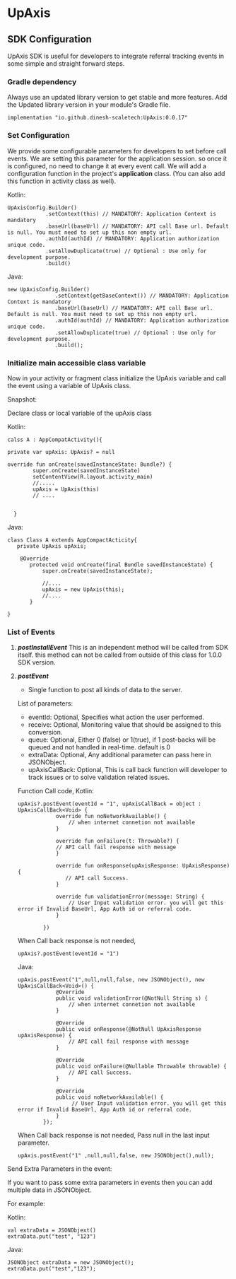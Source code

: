 # UpAxis

## SDK Configuration

UpAxis SDK is useful for developers to integrate referral tracking events in some simple and straight forward steps.

### Gradle dependency
Always use an updated library version to get stable and more features.
Add the Updated library version in your module's Gradle file.
```
implementation "io.github.dinesh-scaletech:UpAxis:0.0.17"
```
### Set Configuration

We provide some configurable parameters for developers to set before call events.
We are setting this parameter for the application session. so once it is configured, no need to change it at every
event call.
We will add a configuration function in the project's **application** class. (You can also add this function in activity class as well).

Kotlin:
```
UpAxisConfig.Builder()
            .setContext(this) // MANDATORY: Application Context is mandatory
            .baseUrl(baseUrl) // MANDATORY: API call Base url. Default is null. You must need to set up this non empty url.
            .authId(authId) // MANDATORY: Application authorization unique code.
            .setAllowDuplicate(true) // Optional : Use only for development purpose.
            .build()
```

Java:
```
new UpAxisConfig.Builder()
               .setContext(getBaseContext()) // MANDATORY: Application Context is mandatory
               .baseUrl(baseUrl) // MANDATORY: API call Base url. Default is null. You must need to set up this non empty url.
               .authId(authId) // MANDATORY: Application authorization unique code.
               .setAllowDuplicate(true) // Optional : Use only for development purpose.
               .build();
```

### Initialize main accessible class variable

Now in your activity or fragment class initialize the UpAxis variable and call the event using a variable of UpAxis class.

Snapshot:

Declare class or local variable of the upAxis class

Kotlin:
```
calss A : AppCompatActivity(){

private var upAxis: UpAxis? = null

override fun onCreate(savedInstanceState: Bundle?) {
        super.onCreate(savedInstanceState)
        setContentView(R.layout.activity_main)
        //.....
        upAxis = UpAxis(this)
        // ....


  }
```

Java:
```
class Class A extends AppCompactActicity{
   private UpAxis upAxis;

    @Override
       protected void onCreate(final Bundle savedInstanceState) {
           super.onCreate(savedInstanceState);

           //....
           upAxis = new UpAxis(this);
           //....
       }

}
```


### List of Events

1. ***postInstallEvent***
   This is an independent method will be called from SDK itself. this method can not be called from outside of this class for 1.0.0 SDK version.

2. ***postEvent***
   - Single function to post all kinds of data to the server.

   List of parameters:
   - eventId: Optional, Specifies what action the user performed.
   - receive: Optional, Monitoring value that should be assigned to this conversion.
   - queue: Optional, Either 0 (false) or 1(true), if 1 post-backs will be queued and not handled in real-time. default is 0
   - extraData: Optional, Any additional parameter can pass here in JSONObject.
   - upAxisCallBack: Optional, This is call back function will developer to track issues or to solve validation related issues.


   Function Call code,
   Kotlin:
   ```
   upAxis?.postEvent(eventId = "1", upAxisCallBack = object : UpAxisCallBack<Void> {
               override fun noNetworkAvailable() {
                   // when internet connetion not available
               }

               override fun onFailure(t: Throwable?) {
               // API call fail response with message
               }

               override fun onResponse(upAxisResponse: UpAxisResponse) {
                  // API call Success.
               }

               override fun validationError(message: String) {
                   // User Input validation error. you will get this error if Invalid BaseUrl, App Auth id or referral code.
               }

           })
   ```

   When Call back response is not needed,

   ```
   upAxis?.postEvent(eventId = "1")
   ```

    Java:

   ```
   upAxis.postEvent("1",null,null,false, new JSONObject(), new UpAxisCallBack<Void>() {
               @Override
               public void validationError(@NotNull String s) {
                   // when internet connetion not available
               }

               @Override
               public void onResponse(@NotNull UpAxisResponse upAxisResponse) {
                   // API call fail response with message
               }

               @Override
               public void onFailure(@Nullable Throwable throwable) {
                   // API call Success.
               }

               @Override
               public void noNetworkAvailable() {
                    // User Input validation error. you will get this error if Invalid BaseUrl, App Auth id or referral code.
               }
           });
   ```

   When Call back response is not needed, Pass null in the last input parameter.

   ```
   upAxis.postEvent("1" ,null,null,false, new JSONObject(),null);
   ```

Send Extra Parameters in the event:

If you want to pass some extra parameters in events then you can add multiple data in JSONObject.

   For example:

   Kotlin:
   ```
   val extraData = JSONObjext()
   extraData.put("test", "123")
   ```
   Java:
   ```
   JSONObject extraData = new JSONObject();
   extraData.put("test","123");
   ```

